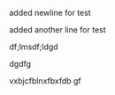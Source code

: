 
added newline for test

added another line for test






df;lmsdf;ldgd




dgdfg





vxbjcfblnxfbxfdb
gf

